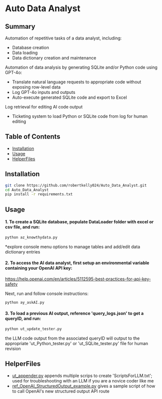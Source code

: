 # Auto Data Analyst

## Summary

Automation of repetitive tasks of a data analyst, including:
- Database creation
- Data loading
- Data dictionary creation and maintenance

Automation of data analysis by generating SQLite and/or Python code using GPT-4o:
- Translate natural language requests to appropriate code without exposing row-level data
- Log GPT-4o inputs and outputs
- Auto-execute generated SQLite code and export to Excel

Log retrieval for editing AI code output
- Ticketing system to load Python or SQLite code from log for human editing

## Table of Contents

- [Installation](#installation)
- [Usage](#usage)
- [HelperFiles](#helperfiles)

## Installation

```bash
git clone https://github.com/robertkelly024/Auto_Data_Analyst.git
cd Auto_Data_Analyst
pip install -r requirements.txt
```

## Usage

#### 1. To create a SQLite database, populate DataLoader folder with excel or csv file, and run:
```bash
python az_knowthydata.py
```
*explore console menu options to manage tables and add/edit data dictionary entries

#### 2. To access the AI data analyst, first setup an environmental variable containing your OpenAI API key:

https://help.openai.com/en/articles/5112595-best-practices-for-api-key-safety

Next, run and follow console instructions:
```bash
python ay_askAI.py
```

#### 3. To load a previous AI output, reference 'query_logs.json' to get a queryID, and run:
```bash
python ut_update_tester.py
```
the LLM code output from the associated queryID will output to the appropriate 'ut_Python_tester.py' or 'ut_SQLite_tester.py' file for human revision


## HelperFiles

- [ut_appender.py](#ut_update_tester.py)
    appends multiple scrips to create 'ScriptsForLLM.txt'; used for troubleshooting with an LLM if you are a novice coder like me
- [ref_OpenAI_StructuredOutput_example.py](#ref_OpenAI_StructuredOutput_example.py)
    gives a sample script of how to call OpenAI's new structured output API route
